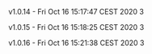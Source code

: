 v1.0.14 - Fri Oct 16 15:17:47 CEST 2020        3

v1.0.15 - Fri Oct 16 15:18:25 CEST 2020        3

v1.0.16 - Fri Oct 16 15:21:38 CEST 2020        3

